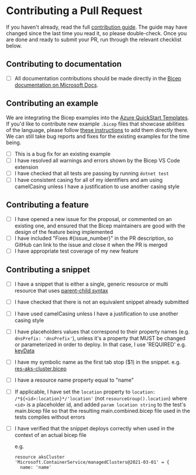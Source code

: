 # Contributing a Pull Request

If you haven't already, read the full [contribution guide](https://github.com/Azure/bicep/blob/main/CONTRIBUTING.md). The guide may have changed since the last time you read it, so please double-check. Once you are done and ready to submit your PR, run through the relevant checklist below.

## Contributing to documentation

* [ ] All documentation contributions should be made directly in the [Bicep documentation on Microsoft Docs](https://docs.microsoft.com/azure/azure-resource-manager/bicep/).

## Contributing an example

We are integrating the Bicep examples into the [Azure QuickStart Templates](https://github.com/Azure/azure-quickstart-templates/blob/master/1-CONTRIBUTION-GUIDE/README.md).  If you'd like to contribute new example `.bicep` files that showcase abilities of the language, please follow [these instructions](https://github.com/Azure/azure-quickstart-templates/blob/master/1-CONTRIBUTION-GUIDE/README.md) to add them directly there.  We can still take bug reports and fixes for the existing examples for the time being.

* [ ] This is a bug fix for an existing example
* [ ] I have resolved all warnings and errors shown by the Bicep VS Code extension
* [ ] I have checked that all tests are passing by running `dotnet test`
* [ ] I have consistent casing for all of my identifiers and am using camelCasing unless I have a justification to use another casing style

## Contributing a feature

* [ ] I have opened a new issue for the proposal, or commented on an existing one, and ensured that the Bicep maintainers are good with the design of the feature being implemented
* [ ] I have included "Fixes #{issue_number}" in the PR description, so GitHub can link to the issue and close it when the PR is merged
* [ ] I have appropriate test coverage of my new feature

## Contributing a snippet

* [ ] I have a snippet that is either a single, generic resource or multi resource that uses [parent-child syntax](https://docs.microsoft.com/azure/azure-resource-manager/bicep/child-resource-name-type)
* [ ] I have checked that there is not an equivalent snippet already submitted
* [ ] I have used camelCasing unless I have a justification to use another casing style
* [ ] I have placeholders values that correspond to their property names (e.g. `dnsPrefix: 'dnsPrefix'`), unless it's a property that MUST be changed or parameterized in order to deploy. In that case, I use 'REQUIRED' e.g. [keyData](./src/Bicep.LangServer/Snippets/Templates/res-aks-cluster.bicep#L26)
* [ ] I have my symbolic name as the first tab stop ($1) in the snippet. e.g. [res-aks-cluster.bicep](./src/Bicep.LangServer/Snippets/Templates/res-aks-cluster.bicep)
* [ ] I have a resource name property equal to "name"
* [ ] If applicable, I have set the `location` property to `location: /*${<id>:location}*/'location'` (not `resourceGroup().location`) where `<id>` is a placeholder id, and added `param location string` to the test's main.bicep file so that the resulting main.combined.bicep file used in the tests compiles without errors
* [ ] I have verified that the snippet deploys correctly when used in the context of an actual bicep file

  e.g.

  ```bicep
  resource aksCluster 'Microsoft.ContainerService/managedClusters@2021-03-01' = {
    name: 'name'
  ```
